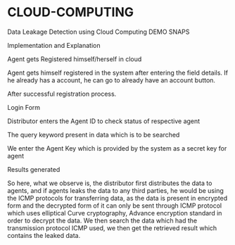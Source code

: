 # CLOUD-COMPUTING
Data Leakage Detection using Cloud Computing
DEMO SNAPS

Implementation and Explanation

Agent gets Registered himself/herself in cloud
 
Agent gets himself registered in the system after entering the field details. If he already has a account, he can go to already have an account button.  

 
After successful registration process. 








Login Form
 


Distributor enters the Agent ID to check status of respective agent
 


The query keyword present in data which is to be searched
 

We enter the Agent Key which is provided by the system as a secret key for agent
         



         
Results generated

 
So here, what we observe is, the distributor first distributes the data to agents, and if agents leaks the data to any third parties, he would be using the ICMP protocols for transferring data, as the data is present in encrypted form and the decrypted form of it can only be sent through ICMP protocol which uses elliptical Curve cryptography, Advance encryption standard in order to decrypt the data. We then search the data which had the transmission protocol ICMP used, we then get the retrieved result which contains the leaked data. 

    
